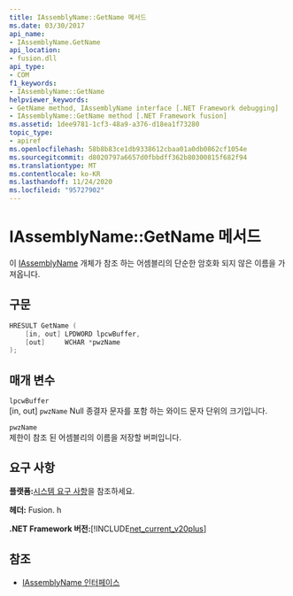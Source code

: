 ```yaml
---
title: IAssemblyName::GetName 메서드
ms.date: 03/30/2017
api_name:
- IAssemblyName.GetName
api_location:
- fusion.dll
api_type:
- COM
f1_keywords:
- IAssemblyName::GetName
helpviewer_keywords:
- GetName method, IAssemblyName interface [.NET Framework debugging]
- IAssemblyName::GetName method [.NET Framework fusion]
ms.assetid: 1dee9781-1cf3-48a9-a376-d18ea1f73280
topic_type:
- apiref
ms.openlocfilehash: 58b8b83ce1db9338612cbaa01a0db0862cf1054e
ms.sourcegitcommit: d8020797a6657d0fbbdff362b80300815f682f94
ms.translationtype: MT
ms.contentlocale: ko-KR
ms.lasthandoff: 11/24/2020
ms.locfileid: "95727902"
---
```

# <a name="iassemblynamegetname-method"></a>IAssemblyName::GetName 메서드

이 [IAssemblyName](iassemblyname-interface.md) 개체가 참조 하는 어셈블리의 단순한 암호화 되지 않은 이름을 가져옵니다.  
  
## <a name="syntax"></a>구문  
  
```cpp  
HRESULT GetName (  
    [in, out] LPDWORD lpcwBuffer,  
    [out]     WCHAR *pwzName  
);  
```  
  
## <a name="parameters"></a>매개 변수  

 `lpcwBuffer`  
 [in, out] `pwzName` Null 종결자 문자를 포함 하는 와이드 문자 단위의 크기입니다.  
  
 `pwzName`  
 제한이 참조 된 어셈블리의 이름을 저장할 버퍼입니다.  
  
## <a name="requirements"></a>요구 사항  

 **플랫폼:**[시스템 요구 사항](../../get-started/system-requirements.md)을 참조하세요.  
  
 **헤더:** Fusion. h  
  
 **.NET Framework 버전:**[!INCLUDE[net_current_v20plus](../../../../includes/net-current-v20plus-md.md)]  
  
## <a name="see-also"></a>참조

- [IAssemblyName 인터페이스](iassemblyname-interface.md)
